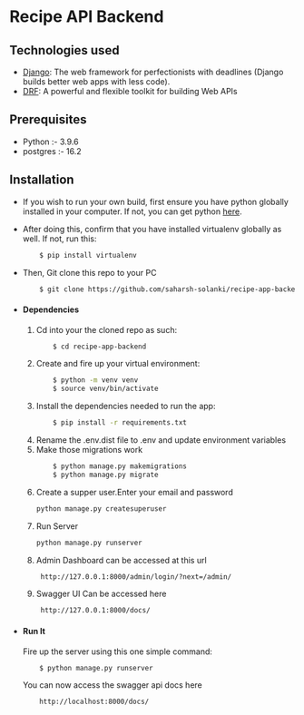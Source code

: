 # Recipe API Backend

## Technologies used
* [Django](https://www.djangoproject.com/): The web framework for perfectionists with deadlines (Django builds better web apps with less code).
* [DRF](www.django-rest-framework.org/): A powerful and flexible toolkit for building Web APIs

## Prerequisites
* Python :- 3.9.6
* postgres :- 16.2 

## Installation 
* If you wish to run your own build, first ensure you have python globally installed in your computer. If not, you can get python [here](https://www.python.org").
* After doing this, confirm that you have installed virtualenv globally as well. If not, run this:
    ```bash
        $ pip install virtualenv
    ```
* Then, Git clone this repo to your PC
    ```bash
        $ git clone https://github.com/saharsh-solanki/recipe-app-backend
    ```

* #### Dependencies
    1. Cd into your the cloned repo as such:
        ```bash
            $ cd recipe-app-backend
        ```
    2. Create and fire up your virtual environment:
        ```bash
            $ python -m venv venv
            $ source venv/bin/activate
        ```
    3. Install the dependencies needed to run the app:
        ```bash
            $ pip install -r requirements.txt
        ```
    4. Rename the .env.dist file to .env and update environment variables
    5. Make those migrations work
        ```bash
            $ python manage.py makemigrations
            $ python manage.py migrate
        ```
    6. Create a supper user.Enter your email and password
        ```bash
        python manage.py createsuperuser
        ```
    7. Run Server 
       ```bash
       python manage.py runserver
       ```
    8. Admin Dashboard can be accessed at this url
       ```bash
        http://127.0.0.1:8000/admin/login/?next=/admin/
        ```
    9. Swagger UI Can be accessed here 
       ```bash
        http://127.0.0.1:8000/docs/
        ```

* #### Run It
    Fire up the server using this one simple command:
    ```bash
        $ python manage.py runserver
    ```
    You can now access the swagger api docs here 
    ```
        http://localhost:8000/docs/
    ```